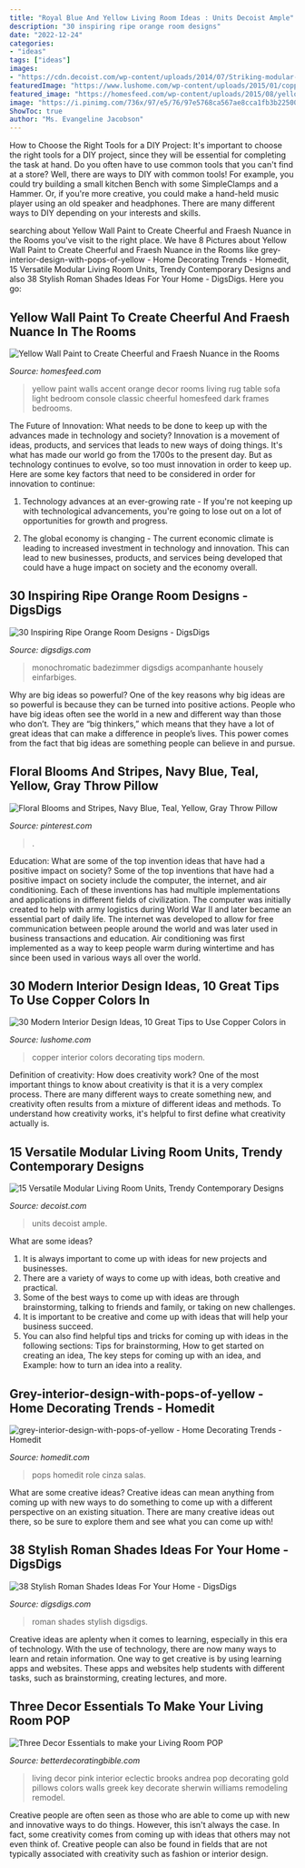 ```yaml
---
title: "Royal Blue And Yellow Living Room Ideas : Units Decoist Ample"
description: "30 inspiring ripe orange room designs"
date: "2022-12-24"
categories:
- "ideas"
tags: ["ideas"]
images:
- "https://cdn.decoist.com/wp-content/uploads/2014/07/Striking-modular-living-room-unit-with-ample-storage-space-for-books.jpg"
featuredImage: "https://www.lushome.com/wp-content/uploads/2015/01/copper-lighting-fixtures-lamps-4.jpg"
featured_image: "https://homesfeed.com/wp-content/uploads/2015/08/yellow-paint-color-idea-with-picture-frames-dark-blue-sofa-a-console-table-classic-table-lamp-transparent-glass-coffee-table-modern-light-blue-rug-with-light-orange-motifs.jpg"
image: "https://i.pinimg.com/736x/97/e5/76/97e5768ca567ae8cca1fb3b2250017ab.jpg"
ShowToc: true
author: "Ms. Evangeline Jacobson"
---
```



How to Choose the Right Tools for a DIY Project: It's important to choose the right tools for a DIY project, since they will be essential for completing the task at hand.
Do you often have to use common tools that you can't find at a store? Well, there are ways to DIY with common tools! For example, you could try building a small kitchen Bench with some SimpleClamps and a Hammer. Or, if you're more creative, you could make a hand-held music player using an old speaker and headphones. There are many different ways to DIY depending on your interests and skills.

	

		
searching about Yellow Wall Paint to Create Cheerful and Fraesh Nuance in the Rooms you've visit to the right place. We have 8 Pictures about Yellow Wall Paint to Create Cheerful and Fraesh Nuance in the Rooms like grey-interior-design-with-pops-of-yellow - Home Decorating Trends - Homedit, 15 Versatile Modular Living Room Units, Trendy Contemporary Designs and also 38 Stylish Roman Shades Ideas For Your Home - DigsDigs. Here you go:
		
    
## Yellow Wall Paint To Create Cheerful And Fraesh Nuance In The Rooms

<img loading=lazy src="https://homesfeed.com/wp-content/uploads/2015/08/yellow-paint-color-idea-with-picture-frames-dark-blue-sofa-a-console-table-classic-table-lamp-transparent-glass-coffee-table-modern-light-blue-rug-with-light-orange-motifs.jpg" onerror="this.onerror=null;this.src='https://tse4.mm.bing.net/th?id=OIP.eeCwlLsG6RA3p1daEksDKAHaJ4&amp;pid=15.1';" alt="Yellow Wall Paint to Create Cheerful and Fraesh Nuance in the Rooms">

_Source: homesfeed.com_

>yellow paint walls accent orange decor rooms living rug table sofa light bedroom console classic cheerful homesfeed dark frames bedrooms. 

	

The Future of Innovation: What needs to be done to keep up with the advances made in technology and society?
Innovation is a movement of ideas, products, and services that leads to new ways of doing things. It's what has made our world go from the 1700s to the present day. But as technology continues to evolve, so too must innovation in order to keep up. Here are some key factors that need to be considered in order for innovation to continue:
1. Technology advances at an ever-growing rate - If you're not keeping up with technological advancements, you're going to lose out on a lot of opportunities for growth and progress.

2. The global economy is changing - The current economic climate is leading to increased investment in technology and innovation. This can lead to new businesses, products, and services being developed that could have a huge impact on society and the economy overall.


    
## 30 Inspiring Ripe Orange Room Designs - DigsDigs

<img loading=lazy src="https://www.digsdigs.com/photos/bright-and-inspiring-orange-room-designs-18.jpg" onerror="this.onerror=null;this.src='https://tse3.mm.bing.net/th?id=OIP.7PK3Cf_wPfMezy1qKjPLfAHaJ-&amp;pid=15.1';" alt="30 Inspiring Ripe Orange Room Designs - DigsDigs">

_Source: digsdigs.com_

>monochromatic badezimmer digsdigs acompanhante housely einfarbiges. 

	

Why are big ideas so powerful?
One of the key reasons why big ideas are so powerful is because they can be turned into positive actions. People who have big ideas often see the world in a new and different way than those who don’t. They are “big thinkers,” which means that they have a lot of great ideas that can make a difference in people’s lives. This power comes from the fact that big ideas are something people can believe in and pursue.

    
## Floral Blooms And Stripes, Navy Blue, Teal, Yellow, Gray Throw Pillow

<img loading=lazy src="https://i.pinimg.com/736x/97/e5/76/97e5768ca567ae8cca1fb3b2250017ab.jpg" onerror="this.onerror=null;this.src='https://tse2.mm.bing.net/th?id=OIP.GXL1WIav4puzyVjq0UsRrwHaHa&amp;pid=15.1';" alt="Floral Blooms and Stripes, Navy Blue, Teal, Yellow, Gray Throw Pillow">

_Source: pinterest.com_

>. 

	

Education: What are some of the top invention ideas that have had a positive impact on society?
Some of the top inventions that have had a positive impact on society include the computer, the internet, and air conditioning. Each of these inventions has had multiple implementations and applications in different fields of civilization. The computer was initially created to help with army logistics during World War II and later became an essential part of daily life. The internet was developed to allow for free communication between people around the world and was later used in business transactions and education. Air conditioning was first implemented as a way to keep people warm during wintertime and has since been used in various ways all over the world.

    
## 30 Modern Interior Design Ideas, 10 Great Tips To Use Copper Colors In

<img loading=lazy src="https://www.lushome.com/wp-content/uploads/2015/01/copper-lighting-fixtures-lamps-4.jpg" onerror="this.onerror=null;this.src='https://tse4.mm.bing.net/th?id=OIP.UCNYevTLWL5SC23FW7un0wHaJl&amp;pid=15.1';" alt="30 Modern Interior Design Ideas, 10 Great Tips to Use Copper Colors in">

_Source: lushome.com_

>copper interior colors decorating tips modern. 

	

Definition of creativity: How does creativity work?
One of the most important things to know about creativity is that it is a very complex process. There are many different ways to create something new, and creativity often results from a mixture of different ideas and methods. To understand how creativity works, it's helpful to first define what creativity actually is.

    
## 15 Versatile Modular Living Room Units, Trendy Contemporary Designs

<img loading=lazy src="https://cdn.decoist.com/wp-content/uploads/2014/07/Striking-modular-living-room-unit-with-ample-storage-space-for-books.jpg" onerror="this.onerror=null;this.src='https://tse3.mm.bing.net/th?id=OIP.Wl1OPMXt1OWxCVQVn94jtwHaLH&amp;pid=15.1';" alt="15 Versatile Modular Living Room Units, Trendy Contemporary Designs">

_Source: decoist.com_

>units decoist ample. 

	

What are some ideas?
1. It is always important to come up with ideas for new projects and businesses. 
2. There are a variety of ways to come up with ideas, both creative and practical. 
3. Some of the best ways to come up with ideas are through brainstorming, talking to friends and family, or taking on new challenges. 
4. It is important to be creative and come up with ideas that will help your business succeed. 
5. You can also find helpful tips and tricks for coming up with ideas in the following sections: Tips for brainstorming, How to get started on creating an idea, The key steps for coming up with an idea, and Example: how to turn an idea into a reality.

    
## Grey-interior-design-with-pops-of-yellow - Home Decorating Trends - Homedit

<img loading=lazy src="http://cdn.homedit.com/wp-content/uploads/2012/01/grey-interior-design-with-pops-of-yellow-659x1024.jpg" onerror="this.onerror=null;this.src='https://tse4.mm.bing.net/th?id=OIP.xiOxhCzT1JpTkgvXNntCbwHaLg&amp;pid=15.1';" alt="grey-interior-design-with-pops-of-yellow - Home Decorating Trends - Homedit">

_Source: homedit.com_

>pops homedit role cinza salas. 

	

What are some creative ideas?
Creative ideas can mean anything from coming up with new ways to do something to come up with a different perspective on an existing situation. There are many creative ideas out there, so be sure to explore them and see what you can come up with!

    
## 38 Stylish Roman Shades Ideas For Your Home - DigsDigs

<img loading=lazy src="https://www.digsdigs.com/photos/stylish-roman-shades-ideas-for-your-home-31.jpg" onerror="this.onerror=null;this.src='https://tse2.mm.bing.net/th?id=OIP.QXrsfrNe_mY4tr45EyvHjwHaJ3&amp;pid=15.1';" alt="38 Stylish Roman Shades Ideas For Your Home - DigsDigs">

_Source: digsdigs.com_

>roman shades stylish digsdigs. 

	

Creative ideas are aplenty when it comes to learning, especially in this era of technology. With the use of technology, there are now many ways to learn and retain information. One way to get creative is by using learning apps and websites. These apps and websites help students with different tasks, such as brainstorming, creating lectures, and more.

    
## Three Decor Essentials To Make Your Living Room POP

<img loading=lazy src="http://betterdecoratingbible.com/wp-content/uploads/2013/11/greek-key-pillows-pink-decor-interior-design-blog-ideas-eclectic-living-room.jpg" onerror="this.onerror=null;this.src='https://tse3.mm.bing.net/th?id=OIP.tyM1x0O1zt2VbF-EGAiYOgHaLH&amp;pid=15.1';" alt="Three Decor Essentials to make your Living Room POP">

_Source: betterdecoratingbible.com_

>living decor pink interior eclectic brooks andrea pop decorating gold pillows colors walls greek key decorate sherwin williams remodeling remodel. 

	

Creative people are often seen as those who are able to come up with new and innovative ways to do things. However, this isn't always the case. In fact, some creativity comes from coming up with ideas that others may not even think of. Creative people can also be found in fields that are not typically associated with creativity such as fashion or interior design.

